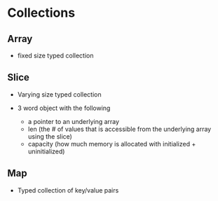 # Collections
## Array
- fixed size typed collection
## Slice
- Varying size typed collection

- 3 word object with the following
    - a pointer to an underlying array
    - len (the # of values that is accessible from the underlying array using the slice)
    - capacity (how much memory is allocated with initialized + uninitialized)
## Map
- Typed collection of key/value pairs